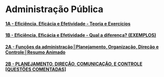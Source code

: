 # Administração Pública

#### [1A - Eficiência, Eficácia e Efetividade - Teoria e Exercícios](https://youtu.be/owAOwUOPn4U?si=Bj5smaS4zMY4iR0u)


#### [1B - Eficiência, Eficácia e Efetividade - Qual a diferença? (EXEMPLOS)](https://youtu.be/W55q-BOZolw?si=6gRVvHAC4T0Fk3fW)


#### [2A - Funções da administração║Planejamento, Organização, Direção e Controle║Resumo Animado](https://youtu.be/J9p1h3JqB5U?si=f9QwKlMr8OAR3X-L)


#### [2B - PLANEJAMENTO, DIREÇÃO, COMUNICAÇÃO, E CONTROLE [QUESTÕES COMENTADAS]](https://youtu.be/unySLyJYbsQ?si=zwbYDNd-Hy__E3CR)


